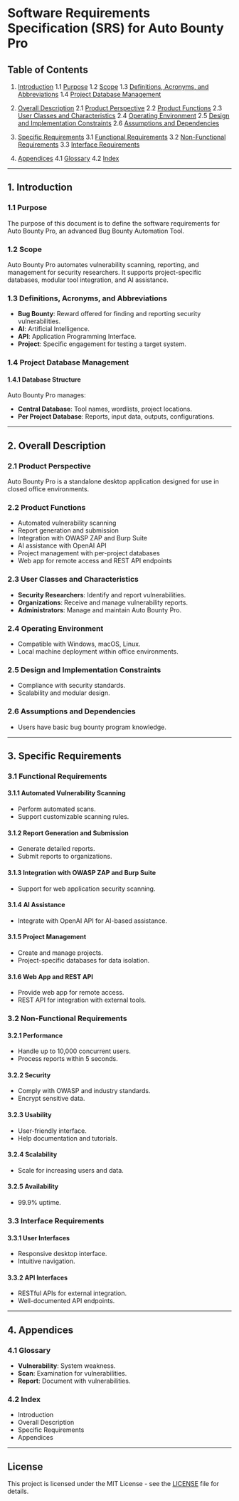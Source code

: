 # Software Requirements Specification (SRS) for Auto Bounty Pro

## Table of Contents

1. [Introduction](#1-introduction)
   1.1 [Purpose](#11-purpose)
   1.2 [Scope](#12-scope)
   1.3 [Definitions, Acronyms, and Abbreviations](#13-definitions-acronyms-and-abbreviations)
   1.4 [Project Database Management](#14-project-database-management)

2. [Overall Description](#2-overall-description)
   2.1 [Product Perspective](#21-product-perspective)
   2.2 [Product Functions](#22-product-functions)
   2.3 [User Classes and Characteristics](#23-user-classes-and-characteristics)
   2.4 [Operating Environment](#24-operating-environment)
   2.5 [Design and Implementation Constraints](#25-design-and-implementation-constraints)
   2.6 [Assumptions and Dependencies](#26-assumptions-and-dependencies)

3. [Specific Requirements](#3-specific-requirements)
   3.1 [Functional Requirements](#31-functional-requirements)
   3.2 [Non-Functional Requirements](#32-non-functional-requirements)
   3.3 [Interface Requirements](#33-interface-requirements)

4. [Appendices](#4-appendices)
   4.1 [Glossary](#41-glossary)
   4.2 [Index](#42-index)

---

## 1. Introduction

### 1.1 Purpose
The purpose of this document is to define the software requirements for Auto Bounty Pro, an advanced Bug Bounty Automation Tool.

### 1.2 Scope
Auto Bounty Pro automates vulnerability scanning, reporting, and management for security researchers. It supports project-specific databases, modular tool integration, and AI assistance.

### 1.3 Definitions, Acronyms, and Abbreviations
- **Bug Bounty**: Reward offered for finding and reporting security vulnerabilities.
- **AI**: Artificial Intelligence.
- **API**: Application Programming Interface.
- **Project**: Specific engagement for testing a target system.

### 1.4 Project Database Management

#### 1.4.1 Database Structure

Auto Bounty Pro manages:
- **Central Database**: Tool names, wordlists, project locations.
- **Per Project Database**: Reports, input data, outputs, configurations.

---

## 2. Overall Description

### 2.1 Product Perspective
Auto Bounty Pro is a standalone desktop application designed for use in closed office environments.

### 2.2 Product Functions
- Automated vulnerability scanning
- Report generation and submission
- Integration with OWASP ZAP and Burp Suite
- AI assistance with OpenAI API
- Project management with per-project databases
- Web app for remote access and REST API endpoints

### 2.3 User Classes and Characteristics
- **Security Researchers**: Identify and report vulnerabilities.
- **Organizations**: Receive and manage vulnerability reports.
- **Administrators**: Manage and maintain Auto Bounty Pro.

### 2.4 Operating Environment
- Compatible with Windows, macOS, Linux.
- Local machine deployment within office environments.

### 2.5 Design and Implementation Constraints
- Compliance with security standards.
- Scalability and modular design.

### 2.6 Assumptions and Dependencies
- Users have basic bug bounty program knowledge.

---

## 3. Specific Requirements

### 3.1 Functional Requirements

#### 3.1.1 Automated Vulnerability Scanning
- Perform automated scans.
- Support customizable scanning rules.

#### 3.1.2 Report Generation and Submission
- Generate detailed reports.
- Submit reports to organizations.

#### 3.1.3 Integration with OWASP ZAP and Burp Suite
- Support for web application security scanning.

#### 3.1.4 AI Assistance
- Integrate with OpenAI API for AI-based assistance.

#### 3.1.5 Project Management
- Create and manage projects.
- Project-specific databases for data isolation.

#### 3.1.6 Web App and REST API
- Provide web app for remote access.
- REST API for integration with external tools.

### 3.2 Non-Functional Requirements

#### 3.2.1 Performance
- Handle up to 10,000 concurrent users.
- Process reports within 5 seconds.

#### 3.2.2 Security
- Comply with OWASP and industry standards.
- Encrypt sensitive data.

#### 3.2.3 Usability
- User-friendly interface.
- Help documentation and tutorials.

#### 3.2.4 Scalability
- Scale for increasing users and data.

#### 3.2.5 Availability
- 99.9% uptime.

### 3.3 Interface Requirements

#### 3.3.1 User Interfaces
- Responsive desktop interface.
- Intuitive navigation.

#### 3.3.2 API Interfaces
- RESTful APIs for external integration.
- Well-documented API endpoints.

---

## 4. Appendices

### 4.1 Glossary
- **Vulnerability**: System weakness.
- **Scan**: Examination for vulnerabilities.
- **Report**: Document with vulnerabilities.

### 4.2 Index
- Introduction
- Overall Description
- Specific Requirements
- Appendices

---
## License

This project is licensed under the MIT License - see the [LICENSE](LICENSE) file for details.
